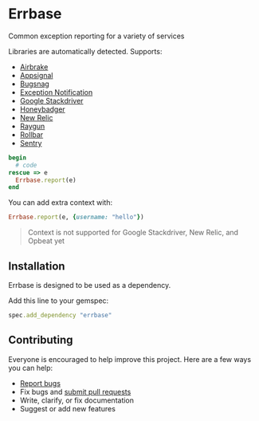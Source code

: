 # Errbase

Common exception reporting for a variety of services

Libraries are automatically detected. Supports:

- [Airbrake](https://airbrake.io/)
- [Appsignal](https://appsignal.com/)
- [Bugsnag](https://bugsnag.com/)
- [Exception Notification](https://github.com/smartinez87/exception_notification)
- [Google Stackdriver](https://cloud.google.com/stackdriver/)
- [Honeybadger](https://www.honeybadger.io/)
- [New Relic](https://newrelic.com/)
- [Raygun](https://raygun.io/)
- [Rollbar](https://rollbar.com/)
- [Sentry](https://getsentry.com/)

```ruby
begin
  # code
rescue => e
  Errbase.report(e)
end
```

You can add extra context with:

```ruby
Errbase.report(e, {username: "hello"})
```

> Context is not supported for Google Stackdriver, New Relic, and Opbeat yet

## Installation

Errbase is designed to be used as a dependency.

Add this line to your gemspec:

```ruby
spec.add_dependency "errbase"
```

## Contributing

Everyone is encouraged to help improve this project. Here are a few ways you can help:

- [Report bugs](https://github.com/ankane/errbase/issues)
- Fix bugs and [submit pull requests](https://github.com/ankane/errbase/pulls)
- Write, clarify, or fix documentation
- Suggest or add new features
